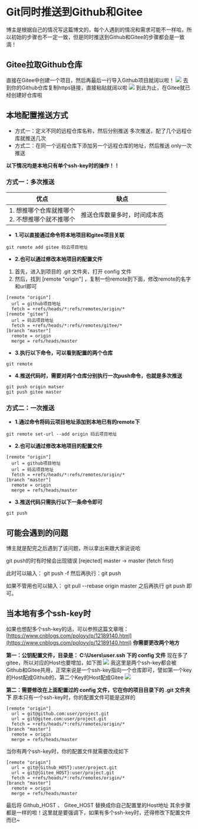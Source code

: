 # Git同时推送到Github和Gitee
博主是根据自己的情况写这篇博文的，每个人遇到的情况和需求可能不一样哈，所以初始的步骤也不一定一致，但是同时推送到Github和Gitee的步骤都会是一致滴！

## Gitee拉取Github仓库
直接在Gitee中创建一个项目，然后再最后一行导入Github项目就阔以啦！
![](https://cdn.jsdelivr.net/gh/codelhf/codelhf.github.io@main/src/public/images/202405261625034.png)
去到你的Github仓库复制https链接，直接粘贴就阔以啦
![](https://cdn.jsdelivr.net/gh/codelhf/codelhf.github.io@main/src/public/images/202405261630321.png)
到此为止，在Gitee就已经创建好仓库啦

## 本地配置推送方式
- 方式一：定义不同的远程仓库名称，然后分别推送 多次推送，配了几个远程仓库就推送几次
- 方式二：在同一个远程仓库下添加另一个远程仓库的地址，然后推送 only一次推送 

**以下情况均是本地只有单个ssh-key时的操作！！**
### 方式一：多次推送
| 优点 | 缺点 |
| --- | --- |
| 1. 想推哪个仓库就推哪个<br>2. 不想推哪个就不推哪个 | 推送仓库数量多时，时间成本高 |

- **1.可以直接通过命令将本地项目和gitee项目关联**
```shell
git remote add gitee 码云项目地址 
```
- **2.也可以通过修改本地项目的配置文件**

1. 首先，进入到项目的 .git 文件夹，打开 config 文件
2. 然后，找到 [remote "origin"] ，复制一份remote到下面，修改remote的名字和url即可
```shell
[remote "origin"]
  url = github项目地址
  fetch = +refs/heads/*:refs/remotes/origin/*
[remote "gitee"]
  url = 码云项目地址
  fetch = +refs/heads/*:refs/remotes/gitee/*
[branch "master"]
  remote = origin
  merge = refs/heads/master
```
- **3.执行以下命令，可以看到配置的两个仓库**
```shell
git remote 
```
- **4.推送代码时，需要对两个仓库分别执行一次push命令，也就是多次推送**
```shell
git push origin matser 
git push gitee master
```

### 方式二：一次推送
- **1.通过命令将码云项目地址添加到本地已有的remote下**
```shell
git remote set-url --add origin 码云项目地址 
```
- **2.也可以通过修改本地项目的配置文件**
```shell
[remote "origin"]
  url = github项目地址
  url = 码云项目地址
  fetch = +refs/heads/*:refs/remotes/origin/*
[branch "master"]
  remote = origin
  merge = refs/heads/master
```
- **3.推送代码只需执行以下一条命令即可**
```shell
git push
```

## 可能会遇到的问题
博主就是配完之后遇到了该问题，所以拿出来跟大家说说哈

git push的时有时候会出现错误 [rejected] master -> master (fetch first)

此时可以输入： git push -f
然后再执行：git push

如果不管用也可以输入： git pull --rebase origin master
之后再执行 git push 即可。

## 当本地有多个ssh-key时
如果也想配多个ssh-key的话，可以参照这篇文章哦：[https://www.cnblogs.com/poloyy/p/12189140.html](https://www.cnblogs.com/poloyy/p/12189140.html)
**你需要更改两个地方**

**第一：公钥配置文件，目录是： C:\Users\user\.ssh 下的 config 文件**
现在多了gitee，所以对应的Host也要增加，如下图
![](/imgs/git-config.png)
我这里是两个ssh-key都会被Github和Gitee共用，正常来说是一个ssh-key指向一个仓库即可，譬如第一个key的Host配成Github的，第二个Key的Host配成Gitee
![](/imgs/git-host.png)

**第二：需要修改在上面配置过的 config 文件，它在你的项目目录下的 .git 文件夹下**
原本只有一个ssh-key时，你的配置文件可能是这样的
```shell
[remote "origin"]
  url = git@github.com:user/project.git
  url = git@gitee.com:user/project.git
  fetch = +refs/heads/*:refs/remotes/origin/*
[branch "master"]
  remote = origin
  merge = refs/heads/master
```

当你有两个ssh-key时，你的配置文件就需要改成如下
```shell
[remote "origin"]
  url = git@{Github_HOST}:user/project.git
  url = git@{Gitee_HOST}:user/project.git
  fetch = +refs/heads/*:refs/remotes/origin/*
[branch "master"]
  remote = origin
  merge = refs/heads/master
```

最后将 Github_HOST 、 Gitee_HOST 替换成你自己配置里的Host地址
其余步骤都是一样的啦！这里就是要强调下，如果有多个ssh-key时，还得修改下配置文件而已~
